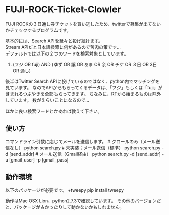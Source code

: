 FUJI-ROCK-Ticket-Clowler
========================

FUJI ROCKの３日通し券チケットを買い逃したため、twitterで募集が出てないかチェックするプログラムです。

基本的には、Search APIを延々と投げ続けます。  
Stream APIだと日本語検索に何があるので苦肉の策です…  
デフォルトでは以下の２つのワードを検索対象としています。

1. (フジ OR fuji) AND (ゆず OR 譲 OR あま OR 余 OR チケ OR ３日 OR 3日 OR 通し)

後半はTwitter Search APIに投げているのではなく、python内でマッチングを見ています。
なのでAPIからもらってくるデータは、「フジ」もしくは「fuji」が含まれるつぶやきを全部もらってきます。
ちなみに、RTから始まるものは除外しています。
数がえらいことになるので…

ほかに良い検索ワードとかあれば教えて下さい。


使い方
------
コマンドライン引数に応じてメールを送信します。
    # クロールのみ（メール送信なし）
    python search.py
    # 未実装；メール送信（標準）
    python search.py -d [send_addr]
    # メール送信（Gmail経由）
    python search.py -d [send_addr] -u [gmail_user] -p [gmail_pass]

動作環境
--------
以下のパッケージが必要です。
+tweepy
    pip install tweepy

動作はMac OSX Lion、python2.7.3で確認しています。
その他のバージョンだと、パッケージが古かったりして動かないかもしれません。
